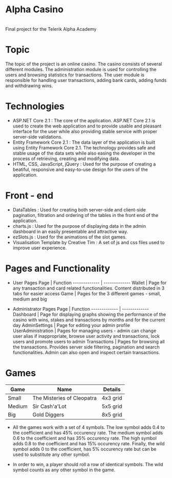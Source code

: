 # Alpha Casino
<br>
Final project for the Telerik Alpha Academy

# Topic
The topic of the project is an online casino. The casino consists of several different modules. The administration module is used for controlling the users and browsing statistics for transactions. The user module is responsible for handling user transactions, adding bank cards, adding funds and withdrawing wins.

# Technologies
- ASP.NET Core 2.1 : The core of the application. ASP.NET Core 2.1 is used to create the web application and to provide usable and pleasant interface for the user while also providing stable service with proper server-side validations.
- Entity Framework Core 2.1 : The data layer of the application is built using Entity Framework Core 2.1. The technology provides safe and stable usage of the data sets while also easing the developer in the process of retrieving, creating and modifying data.
- HTML, CSS, JavaScript, jQuery : Used for the purpose of creating a beatiful, responsive and easy-to-use design for the users of the application.

# Front - end 
- DataTables : Used for creating both server-side and client-side pagination, filtration and ordering of the tables in the front end of the application.
- charts.js : Used for the purpose of displaying data in the admin dashboard in an easily presentable and attractive way.
- ezSlots.js : Used for the animations of the slot games.
- Visualisation Template by Creative Tim : A set of js and css files used to improve user experience.

# Pages and Functionality
- User Pages
Page  | Function
------------- | -------------
Wallet  | Page for any transaction and card related functionalities. Content distributed in 3 tabs for easier access
Game  | Pages for the 3 different games - small, medium and big

- Administrator Pages
Page  | Function
------------- | -------------
Dashboard | Page for displaying graphs showing the performance of the casino with wins, stakes and transactions by months and for the current day
AdminSettings  | Page for editing your admin profile
UserAdministration  | Pages for managing users - admin can change user alias if inappropriate, browse user activity and transactions, lock users and promote users to admin
Transactions | Pages for browsing all the transactions. Provides server side filtering, pagination and search functionalities. Admin can also open and inspect certain transactions.

# Games
Game  | Name | Details
------------- | ------------- | -------------
Small | The Misteries of Cleopatra | 4x3 grid
Medium | Sir Cash'a'Lot | 5x5 grid
Big | Gold Diggers | 8x5 grid

- All the games work with a set of 4 symbols. The low symbol adds 0.4 to the coefficient and has 45% occurency rate. The medium symbol adds 0.6 to the coefficient and has 35% occurency rate.
The high symbol adds 0.8 to the coefficient and has 15% occurency rate. Finally, the wild symbol adds 0 to the coefficient, has 5% occurency rate but can be used to substitute any other symbol.

- In order to win, a player should roll a row of identical symbols. The wild symbol counts as any other symbol in the game.

